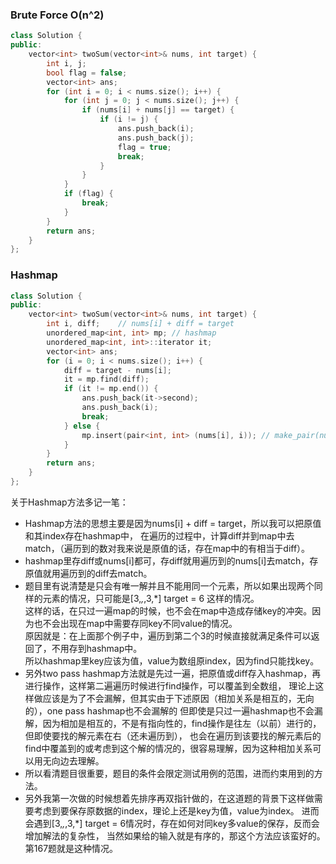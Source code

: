### Brute Force O(n^2)
```c++
class Solution {
public:
    vector<int> twoSum(vector<int>& nums, int target) {
        int i, j;
        bool flag = false;
        vector<int> ans;
        for (int i = 0; i < nums.size(); i++) {
            for (int j = 0; j < nums.size(); j++) {
                if (nums[i] + nums[j] == target) {
                    if (i != j) {
                        ans.push_back(i);
                        ans.push_back(j);
                        flag = true;
                        break;
                    }
                }
            }
            if (flag) {
                break;
            }
        }
        return ans;
    }
};
```

### Hashmap
```c++
class Solution {
public:
    vector<int> twoSum(vector<int>& nums, int target) {
        int i, diff;    // nums[i] + diff = target
        unordered_map<int, int> mp; // hashmap
        unordered_map<int, int>::iterator it;
        vector<int> ans;
        for (i = 0; i < nums.size(); i++) {
            diff = target - nums[i];
            it = mp.find(diff);
            if (it != mp.end()) {
                ans.push_back(it->second);
                ans.push_back(i);
                break;
            } else {
                mp.insert(pair<int, int> (nums[i], i)); // make_pair(nums[i], i) also works
            }
        }
        return ans;
    }
};
```
关于Hashmap方法多记一笔：
- Hashmap方法的思想主要是因为nums[i] + diff = target，所以我可以把原值和其index存在hashmap中，
  在遍历的过程中，计算diff并到map中去match，（遍历到的数对我来说是原值的话，存在map中的有相当于diff）。
- hashmap里存diff或nums[i]都可，存diff就用遍历到的nums[i]去match，存原值就用遍历到的diff去match。
- 题目里有说清楚是只会有唯一解并且不能用同一个元素，所以如果出现两个同样的元素的情况，只可能是[3,*,*,3,*] target = 6 
  这样的情况。  
  这样的话，在只过一遍map的时候，也不会在map中造成存储key的冲突。因为也不会出现在map中需要存同key不同value的情况。  
  原因就是：在上面那个例子中，遍历到第二个3的时候直接就满足条件可以返回了，不用存到hashmap中。  
  所以hashmap里key应该为值，value为数组原index，因为find只能找key。
- 另外two pass hashmap方法就是先过一遍，把原值或diff存入hashmap，再进行操作，这样第二遍遍历时候进行find操作，可以覆盖到全数组，
  理论上这样做应该是为了不会漏解，但其实由于下述原因（相加关系是相互的，无向的），one pass hashmap也不会漏解的
  但即使是只过一遍hashmap也不会漏解，因为相加是相互的，不是有指向性的，find操作是往左（以前）进行的，但即使要找的解元素在右（还未遍历到），
  也会在遍历到该要找的解元素后的find中覆盖到的或考虑到这个解的情况的，很容易理解，因为这种相加关系可以用无向边去理解。
- 所以看清题目很重要，题目的条件会限定测试用例的范围，进而约束用到的方法。
- 另外我第一次做的时候想着先排序再双指针做的，在这道题的背景下这样做需要考虑到要保存原数据的index，理论上还是key为值，value为index。
  进而会遇到[3,*,*,3,*] target = 6情况时，存在如何对同key多value的保存，反而会增加解法的复杂性，
  当然如果给的输入就是有序的，那这个方法应该蛮好的。第167题就是这种情况。